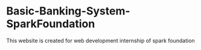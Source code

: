 # Basic-Banking-System-SparkFoundation
This website is created for web development internship of spark foundation
